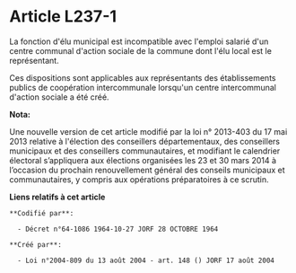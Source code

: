 # Article L237-1

La fonction d'élu municipal est incompatible avec l'emploi salarié d'un centre communal d'action sociale de la commune dont
l'élu local est le représentant.

Ces dispositions sont applicables aux représentants des établissements publics de coopération intercommunale lorsqu'un centre
intercommunal d'action sociale a été créé.

**Nota:**

Une nouvelle version de cet article modifié par la loi n° 2013-403 du 17 mai 2013 relative à l'élection des conseillers
départementaux, des conseillers municipaux et des conseillers communautaires, et modifiant le calendrier électoral
s’appliquera aux élections organisées les 23 et 30 mars 2014 à l’occasion du prochain renouvellement général des conseils
municipaux et communautaires, y compris aux opérations préparatoires à ce scrutin.

**Liens relatifs à cet article**

	**Codifié par**:

	  - Décret n°64-1086 1964-10-27 JORF 28 OCTOBRE 1964

	**Créé par**:

	  - Loi n°2004-809 du 13 août 2004 - art. 148 () JORF 17 août 2004
